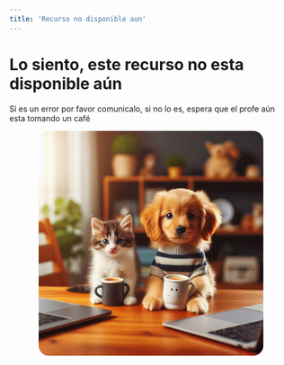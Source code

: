 ```yaml
---
title: 'Recurso no disponible aun'
---
```


# Lo siento, este recurso no esta disponible aún

Si es un error por favor comunicalo, si no lo es, espera que el profe aún esta tomando un café

<center>
    <img class="w3-hover-shadow" src="./assets/404.jpeg" style="width: 400px; border-radius: 18px">
</center>